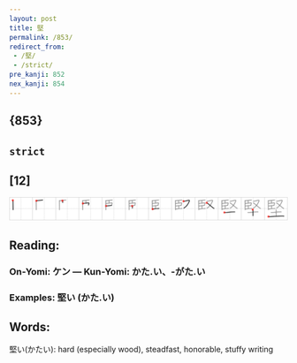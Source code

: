```yaml
---
layout: post
title: 堅
permalink: /853/
redirect_from:
 - /堅/
 - /strict/
pre_kanji: 852
nex_kanji: 854
---
```


## {853}

## `strict`

## [12]

<div class="stroke"><img src="../images/E5A085.png" /></div>

## Reading:

### On-Yomi: ケン &mdash; Kun-Yomi: かた.い、-がた.い

### Examples: 堅い (かた.い)

## Words:

堅い(かたい): hard (especially wood), steadfast, honorable, stuffy writing
